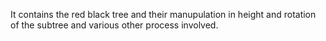It contains the red black tree and their manupulation in height and rotation of the subtree and various other process involved.

